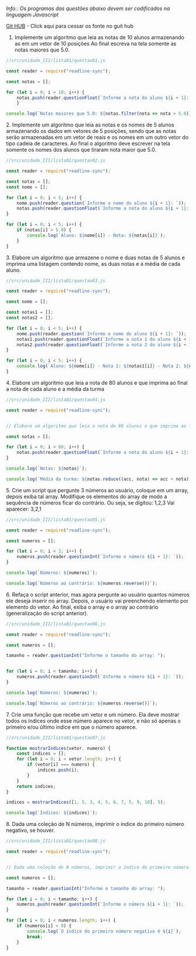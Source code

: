 *Info.: Os programas das questões abaixo devem ser codificados na linguagem Javascript*

[Git HUB](https://github.com/dispositivos-moveis-ivaneyvieira/logicaProgramacao/tree/main/src/unidade_III/lista01) - Click aqui para cessar os fonte no guit hub

1. Implemente um algoritmo que leia as notas de 10 alunos armazenando as em um vetor de 10 posições Ao final escreva na tela somente as notas maiores que 5.0.

```jsx
//src/unidade_III/lista01/questao01.js

const reader = require("readline-sync");

const notas = [];

for (let i = 0; i < 10; i++) {
    notas.push(reader.questionFloat(`Informe a nota do aluno ${i + 1}: `));
    }

console.log(`Notas maiores que 5.0: ${notas.filter(nota => nota > 5.0)}`);
```

2\. Implemente um algoritmo que leia as notas e os nomes de 5 alunos armazenando os dados em vetores de 5 posições, sendo que as notas serão armazenadas em um vetor de reais e os nomes em um outro vetor do tipo cadeia de caracteres. Ao final o algoritmo deve escrever na tela somente os nomes dos alunos que tiraram nota maior que 5.0.

```jsx
//src/unidade_III/lista01/questao02.js

const reader = require("readline-sync");

const notas = [];
const nome = [];

for (let i = 0; i < 5; i++) {
    nome.push(reader.question(`Informe o nome do aluno ${i + 1}: `));
    notas.push(reader.questionFloat(`Informe a nota do aluno ${i + 1}: `));
}

for (let i = 0; i < 5; i++) {
    if (notas[i] > 5.0) {
        console.log(`Aluno: ${nome[i]} - Nota: ${notas[i]}`);
    }
}
```

3\. Elabore um algoritmo que armazene o nome e duas notas de 5 alunos e imprima uma listagem contendo nome, as duas notas e a média de cada aluno.

```jsx
//src/unidade_III/lista01/questao03.js

const reader = require("readline-sync");

const nome = [];

const notas1 = [];
const notas2 = [];

for (let i = 0; i < 5; i++) {
    nome.push(reader.question(`Informe o nome do aluno ${i + 1}: `));
    notas1.push(reader.questionFloat(`Informe a nota 1 do aluno ${i + 1}: `));
    notas2.push(reader.questionFloat(`Informe a nota 2 do aluno ${i + 1}: `));
}

for (let i = 0; i < 5; i++) {
    console.log(`Aluno: ${nome[i]} - Nota 1: ${notas1[i]} - Nota 2: ${notas2[i]} - Média: ${(notas1[i] + notas2[i]) / 2}`);
}
```

4\. Elabore um algoritmo que leia a nota de 80 alunos e que imprima ao final a nota de cada aluno e a média da turma

```jsx
//src/unidade_III/lista01/questao04.js

const reader = require("readline-sync");


// Elabore um algoritmo que leia a nota de 80 alunos e que imprima ao final a nota de cada aluno e a média da turma

const notas = [];

for (let i = 0; i < 80; i++) {
    notas.push(reader.questionFloat(`Informe a nota do aluno ${i + 1}: `));
}

console.log(`Notas: ${notas}`);

console.log(`Média da turma: ${notas.reduce((acc, nota) => acc + nota) / notas.length}`);
```

5\. Crie um script que pergunte 3 números ao usuário, coloque em um array, depois exiba tal array. Modifique os elementos do array de modo a sequência de números ficar do contrário. Ou seja, se digitou: 1,2,3 Vai aparecer: 3,2,1

```jsx
//src/unidade_III/lista01/questao05.js

const reader = require("readline-sync");

const numeros = [];

for (let i = 0; i < 3; i++) {
    numeros.push(reader.questionInt(`Informe o número ${i + 1}: `));
}

console.log(`Números: ${numeros}`);

console.log(`Números ao contrário: ${numeros.reverse()}`);
```

6\. Refaça o script anterior, mas agora pergunte ao usuário quantos números ele deseja inserir no array. Depois, o usuário vai preenchendo elemento por elemento do vetor. Ao final, exiba o array e o array ao contrário (generalização do script anterior).

```jsx
//src/unidade_III/lista01/questao06.js

const reader = require("readline-sync");

const numeros = [];

tamanho = reader.questionInt("Informe o tamanho do array: ");


for (let i = 0; i < tamanho; i++) {
    numeros.push(reader.questionInt(`Informe o número ${i + 1}: `));
}

console.log(`Números: ${numeros}`);

console.log(`Números ao contrário: ${numeros.reverse()}`);
```

7\. Crie uma função que recebe um vetor e um número. Ela deve mostrar todos os índices onde esse número aparece no vetor, e não só apenas o primeiro e/ou último índice em que o número aparece.

```jsx
//src/unidade_III/lista01/questao07.js

function mostrarIndices(vetor, numero) {
    const indices = [];
    for (let i = 0; i < vetor.length; i++) {
        if (vetor[i] === numero) {
            indices.push(i);
        }
    }
    return indices;
}

indices = mostrarIndices([1, 5, 3, 4, 5, 6, 7, 5, 9, 10], 5);

console.log(`Índices: ${indices}`);
```

8\. Dada uma coleção de N números, imprimir o índice do primeiro número negativo, se houver.

```jsx
//src/unidade_III/lista01/questao08.js

const reader = require("readline-sync");


// Dada uma coleção de N números, imprimir o índice do primeiro número negativo, se houver.

const numeros = [];

tamanho = reader.questionInt("Informe o tamanho do array: ");

for (let i = 0; i < tamanho; i++) {
    numeros.push(reader.questionInt(`Informe o número ${i + 1}: `));
}

for (let i = 0; i < numeros.length; i++) {
    if (numeros[i] < 0) {
        console.log(`O índice do primeiro número negativo é ${i}`);
        break;
    }
}
```
